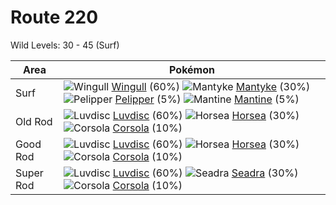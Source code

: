 # Route 220
Wild Levels: 30 - 45 (Surf)

Area       | Pokémon
---        | ---
Surf       | ![][278]  [Wingull] (60%) ![][458]  [Mantyke] (30%) ![][279]  [Pelipper] (5%)  ![][226]  [Mantine] (5%)
Old Rod    | ![][370]  [Luvdisc] (60%) ![][116]  [Horsea] (30%) ![][222]  [Corsola] (10%)
Good Rod   | ![][370]  [Luvdisc] (60%) ![][116]  [Horsea] (30%) ![][222]  [Corsola] (10%)
Super Rod  | ![][370]  [Luvdisc] (60%) ![][117]  [Seadra] (30%) ![][222]  [Corsola] (10%)


[116]: https://raw.githubusercontent.com/PokeAPI/sprites/master/sprites/pokemon/116.png "Horsea"
[117]: https://raw.githubusercontent.com/PokeAPI/sprites/master/sprites/pokemon/117.png "Seadra"
[222]: https://raw.githubusercontent.com/PokeAPI/sprites/master/sprites/pokemon/222.png "Corsola"
[226]: https://raw.githubusercontent.com/PokeAPI/sprites/master/sprites/pokemon/226.png "Mantine"
[278]: https://raw.githubusercontent.com/PokeAPI/sprites/master/sprites/pokemon/278.png "Wingull"
[279]: https://raw.githubusercontent.com/PokeAPI/sprites/master/sprites/pokemon/279.png "Pelipper"
[370]: https://raw.githubusercontent.com/PokeAPI/sprites/master/sprites/pokemon/370.png "Luvdisc"
[458]: https://raw.githubusercontent.com/PokeAPI/sprites/master/sprites/pokemon/458.png "Mantyke"
[Horsea]: /pokemon_changes/116.md
[Seadra]: /pokemon_changes/117.md
[Corsola]: /pokemon_changes/222.md
[Mantine]: /pokemon_changes/226.md
[Wingull]: /pokemon_changes/278.md
[Pelipper]: /pokemon_changes/279.md
[Luvdisc]: /pokemon_changes/370.md
[Mantyke]: /pokemon_changes/458.md
